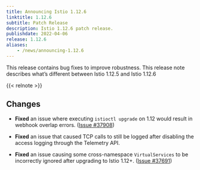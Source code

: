 ```yaml
---
title: Announcing Istio 1.12.6
linktitle: 1.12.6
subtitle: Patch Release
description: Istio 1.12.6 patch release.
publishdate: 2022-04-06
release: 1.12.6
aliases:
    - /news/announcing-1.12.6
---
```


This release contains bug fixes to improve robustness. This release note describes what’s different between Istio 1.12.5 and Istio 1.12.6

{{< relnote >}}

## Changes

- **Fixed** an issue where executing `istioctl upgrade` on 1.12 would result in webhook overlap errors.
  ([Issue #37908](https://github.com/istio/istio/issues/37908))

- **Fixed** an issue that caused TCP calls to still be logged after disabling the access logging through the Telemetry API.

- **Fixed** an issue causing some cross-namespace `VirtualServices` to be incorrectly ignored after upgrading to Istio 1.12+.
  ([Issue #37691](https://github.com/istio/istio/issues/37691))
